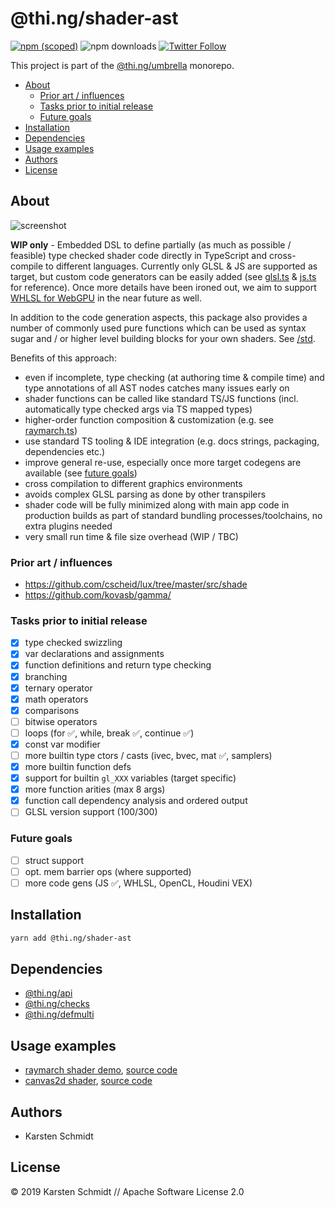 # @thi.ng/shader-ast

[![npm (scoped)](https://img.shields.io/npm/v/@thi.ng/shader-ast.svg)](https://www.npmjs.com/package/@thi.ng/shader-ast)
![npm downloads](https://img.shields.io/npm/dm/@thi.ng/shader-ast.svg)
[![Twitter Follow](https://img.shields.io/twitter/follow/thing_umbrella.svg?style=flat-square&label=twitter)](https://twitter.com/thing_umbrella)

This project is part of the
[@thi.ng/umbrella](https://github.com/thi-ng/umbrella/) monorepo.

<!-- TOC depthFrom:2 depthTo:3 -->

- [About](#about)
    - [Prior art / influences](#prior-art--influences)
    - [Tasks prior to initial release](#tasks-prior-to-initial-release)
    - [Future goals](#future-goals)
- [Installation](#installation)
- [Dependencies](#dependencies)
- [Usage examples](#usage-examples)
- [Authors](#authors)
- [License](#license)

<!-- /TOC -->

## About

![screenshot](https://github.com/thi-ng/umbrella/tree/feature/webgl/assets/screenshots/shader-ast-01.jpg)

**WIP only** - Embedded DSL to define partially (as much as possible /
feasible) type checked shader code directly in TypeScript and
cross-compile to different languages. Currently only GLSL & JS are
supported as target, but custom code generators can be easily added (see
[glsl.ts](https://github.com/thi-ng/umbrella/tree/feature/webgl/packages/shader-ast/src/codegen/glsl.ts)
&
[js.ts](https://github.com/thi-ng/umbrella/tree/feature/webgl/packages/shader-ast/src/codegen/js.ts)
for reference). Once more details have been ironed out, we aim to
support [WHLSL for WebGPU](https://github.com/gpuweb/WHLSL) in the near
future as well.

In addition to the code generation aspects, this package also provides a number of commonly used pure functions which can be used as syntax sugar and / or higher level building blocks for your own shaders. See [/std](https://github.com/thi-ng/umbrella/tree/feature/webgl/packages/shader-ast/src/std/).

Benefits of this approach:

- even if incomplete, type checking (at authoring time & compile time)
  and type annotations of all AST nodes catches many issues early on
- shader functions can be called like standard TS/JS functions (incl.
  automatically type checked args via TS mapped types)
- higher-order function composition & customization (e.g. see [raymarch.ts](https://github.com/thi-ng/umbrella/tree/feature/webgl/packages/shader-ast/src/std/raymarch.ts))
- use standard TS tooling & IDE integration (e.g. docs strings,
  packaging, dependencies etc.)
- improve general re-use, especially once more target codegens are
  available (see [future goals](#future-goals))
- cross compilation to different graphics environments
- avoids complex GLSL parsing as done by other transpilers
- shader code will be fully minimized along with main app code in
  production builds as part of standard bundling processes/toolchains,
  no extra plugins needed
- very small run time & file size overhead (WIP / TBC)

### Prior art / influences

- https://github.com/cscheid/lux/tree/master/src/shade
- https://github.com/kovasb/gamma/

### Tasks prior to initial release

- [x] type checked swizzling
- [x] var declarations and assignments
- [x] function definitions and return type checking
- [x] branching
- [x] ternary operator
- [x] math operators
- [x] comparisons
- [ ] bitwise operators
- [ ] loops (for ✅, while, break ✅, continue ✅)
- [x] const var modifier
- [ ] more builtin type ctors / casts (ivec, bvec, mat ✅, samplers)
- [x] more builtin function defs
- [x] support for builtin `gl_XXX` variables (target specific)
- [x] more function arities (max 8 args)
- [x] function call dependency analysis and ordered output
- [ ] GLSL version support (100/300)

### Future goals

- [ ] struct support
- [ ] opt. mem barrier ops (where supported)
- [ ] more code gens (JS ✅, WHLSL, OpenCL, Houdini VEX)

## Installation

```bash
yarn add @thi.ng/shader-ast
```

## Dependencies

- [@thi.ng/api](https://github.com/thi-ng/umbrella/tree/master/packages/api)
- [@thi.ng/checks](https://github.com/thi-ng/umbrella/tree/master/packages/checks)
- [@thi.ng/defmulti](https://github.com/thi-ng/umbrella/tree/master/packages/defmulti)

## Usage examples

- [raymarch shader demo](https://twitter.com/thing_umbrella/status/1140765043614801920), [source code](https://github.com/thi-ng/umbrella/tree/feature/webgl/examples/raymarch-ast)
- [canvas2d shader](https://twitter.com/thing_umbrella/status/1140310781994647552), [source code](https://github.com/thi-ng/umbrella/tree/feature/webgl/examples/canvas2d-shader)

## Authors

- Karsten Schmidt

## License

&copy; 2019 Karsten Schmidt // Apache Software License 2.0

